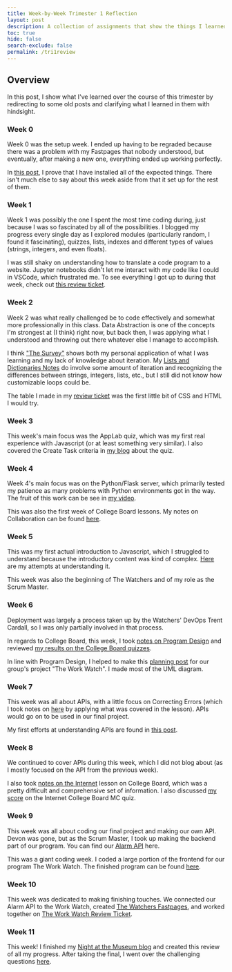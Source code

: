 ```yaml
---
title: Week-by-Week Trimester 1 Reflection
layout: post
description: A collection of assignments that show the things I learned in Trimester 1 of AP Computer Science Principles.
toc: true
hide: false
search-exclude: false
permalink: /tri1review
---
```


## Overview

In this post, I show what I've learned over the course of this trimester by redirecting to some old posts and clarifying what I learned in them with hindsight.

### Week 0

Week 0 was the setup week. I ended up having to be regraded because there was a problem with my Fastpages that nobody understood, but eventually, after making a new one, everything ended up working perfectly.

In [this post](https://drewreed2005.github.io/realdrew/2022/08/25/bashstuff.html), I prove that I have installed all of the expected things. There isn't much else to say about this week aside from that it set up for the rest of them.

### Week 1

Week 1 was possibly the one I spent the most time coding during, just because I was so fascinated by all of the possibilities. I blogged my progress every single day as I explored modules (particularly random, I found it fascinating), quizzes, lists, indexes and different types of values (strings, integers, and even floats).

I was still shaky on understanding how to translate a code program to a website. Jupyter notebooks didn't let me interact with my code like I could in VSCode, which frustrated me. To see everything I got up to during that week, check out [this review ticket](https://drewreed2005.github.io/realdrew/2022/08/27/week1reviewticket.html).

### Week 2

Week 2 was what really challenged be to code effectively and somewhat more professionally in this class. Data Abstraction is one of the concepts I'm strongest at (I think) right now, but back then, I was applying what I understood and throwing out there whatever else I manage to accomplish.

I think ["The Survey"](https://drewreed2005.github.io/realdrew/survey/) shows both my personal application of what I was learning and my lack of knowledge about iteration. My [Lists and Dictionaries Notes](https://drewreed2005.github.io/realdrew/landdnotes/) do involve some amount of iteration and recognizing the differences between strings, integers, lists, etc., but I still did not know how customizable loops could be.

The table I made in my [review ticket](https://drewreed2005.github.io/realdrew/2022/09/04/week2reviewticket.html) was the first little bit of CSS and HTML I would try.

### Week 3

This week's main focus was the AppLab quiz, which was my first real experience with Javascript (or at least something very similar). I also covered the Create Task criteria in [my blog](https://drewreed2005.github.io/realdrew/applabquiz/) about the quiz.

### Week 4

Week 4's main focus was on the Python/Flask server, which primarily tested my patience as many problems with Python environments got in the way. The fruit of this work can be see in [my video](https://youtu.be/POALOn1CRIc).

This was also the first week of College Board lessons. My notes on Collaboration can be found [here](https://drewreed2005.github.io/realdrew/2022/09/18/collaborationnotes.html).

### Week 5

This was my first actual introduction to Javascript, which I struggled to understand because the introductory content was kind of complex. [Here](https://drewreed2005.github.io/realdrew/javascriptnotes/) are my attempts at understanding it.

This week was also the beginning of The Watchers and of my role as the Scrum Master.

### Week 6

Deployment was largely a process taken up by the Watchers' DevOps Trent Cardall, so I was only partially involved in that process.

In regards to College Board, this week, I took [notes on Program Design](https://drewreed2005.github.io/realdrew/programdesignnotes/) and reviewed [my results on the College Board quizzes](https://drewreed2005.github.io/realdrew/collegeboardmcq/).

In line with Program Design, I helped to make this [planning post](https://drewreed2005.github.io/realdrew/workwatchddplan/) for our group's project "The Work Watch". I made most of the UML diagram.

### Week 7

This week was all about APIs, with a little focus on Correcting Errors (which I took notes on [here](https://drewreed2005.github.io/realdrew/identifyingerrorsnotes/) by applying what was covered in the lesson). APIs would go on to be used in our final project.

My first efforts at understanding APIs are found in [this post](https://drewreed2005.github.io/realdrew/rapidapinotes/).

### Week 8

We continued to cover APIs during this week, which I did not blog about (as I mostly focused on the API from the previous week).

I also took [notes on the Internet](https://drewreed2005.github.io/realdrew/theinternetnotes/) lesson on College Board, which was a pretty difficult and comprehensive set of information. I also discussed [my score](https://drewreed2005.github.io/realdrew/internetmcqreflection/) on the Internet College Board MC quiz.

### Week 9

This week was all about coding our final project and making our own API. Devon was gone, but as the Scrum Master, I took up making the backend part of our program. You can find our [Alarm API](https://drewreed2005.github.io/realdrew/data/alarms) here.

This was a giant coding week. I coded a large portion of the frontend for our program The Work Watch. The finished program can be found [here](https://jagermi3ster.github.io/theworkwatch/workwatch).

### Week 10

This week was dedicated to making finishing touches. We connected our Alarm API to the Work Watch, created [The Watchers Fastpages](https://jagermi3ster.github.io/theworkwatch/), and worked together on [The Work Watch Review Ticket](https://jagermi3ster.github.io/theworkwatch/watchersreviewticket).

### Week 11

This week! I finished my [Night at the Museum blog](https://drewreed2005.github.io/realdrew/natmblog) and created this review of all my progress. After taking the final, I went over the challenging questions [here](https://drewreed2005.github.io/realdrew/cbfinalreflection).